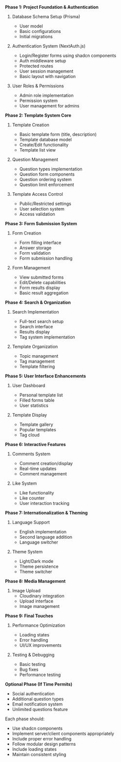 **Phase 1: Project Foundation & Authentication**

1. Database Schema Setup (Prisma)

   - User model
   - Basic configurations
   - Initial migrations

2. Authentication System (NextAuth.js)

   - Login/Register forms using shadcn components
   - Auth middleware setup
   - Protected routes
   - User session management
   - Basic layout with navigation

3. User Roles & Permissions
   - Admin role implementation
   - Permission system
   - User management for admins

**Phase 2: Template System Core**

1. Template Creation

   - Basic template form (title, description)
   - Template database model
   - Create/Edit functionality
   - Template list view

2. Question Management

   - Question types implementation
   - Question form components
   - Question ordering system
   - Question limit enforcement

3. Template Access Control
   - Public/Restricted settings
   - User selection system
   - Access validation

**Phase 3: Form Submission System**

1. Form Creation

   - Form filling interface
   - Answer storage
   - Form validation
   - Form submission handling

2. Form Management
   - View submitted forms
   - Edit/Delete capabilities
   - Form results display
   - Basic result aggregation

**Phase 4: Search & Organization**

1. Search Implementation

   - Full-text search setup
   - Search interface
   - Results display
   - Tag system implementation

2. Template Organization
   - Topic management
   - Tag management
   - Template filtering

**Phase 5: User Interface Enhancements**

1. User Dashboard

   - Personal template list
   - Filled forms table
   - User statistics

2. Template Display
   - Template gallery
   - Popular templates
   - Tag cloud

**Phase 6: Interactive Features**

1. Comments System

   - Comment creation/display
   - Real-time updates
   - Comment management

2. Like System
   - Like functionality
   - Like counter
   - User interaction tracking

**Phase 7: Internationalization & Theming**

1. Language Support

   - English implementation
   - Second language addition
   - Language switcher

2. Theme System
   - Light/Dark mode
   - Theme persistence
   - Theme switcher

**Phase 8: Media Management**

1. Image Upload
   - Cloudinary integration
   - Upload interface
   - Image management

**Phase 9: Final Touches**

1. Performance Optimization

   - Loading states
   - Error handling
   - UI/UX improvements

2. Testing & Debugging
   - Basic testing
   - Bug fixes
   - Performance testing

**Optional Phase (If Time Permits)**

- Social authentication
- Additional question types
- Email notification system
- Unlimited questions feature

Each phase should:

- Use shadcn components
- Implement server/client components appropriately
- Include proper error handling
- Follow modular design patterns
- Include loading states
- Maintain consistent styling
